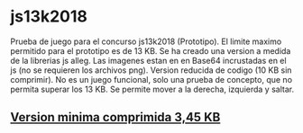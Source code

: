 # js13k2018
Prueba de juego para el concurso js13k2018 (Prototipo).
El limite maximo permitido para el prototipo es de 13 KB.
Se ha creado una version a medida de la librerias js alleg.
Las imagenes estan en en Base64 incrustadas en el js (no se requieren los archivos png).
Version reducida de codigo (10 KB sin comprimir).
No es un juego funcional, solo una prueba de concepto, que no permita superar los 13 KB. Se permite mover a la derecha, izquierda y saltar.<br>
<h2><a href='https://github.com/rpsubc8/js13k2018/blob/master/mini.zip'>Version minima comprimida 3,45 KB</a></h2>
